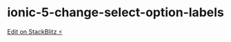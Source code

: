 # ionic-5-change-select-option-labels

[Edit on StackBlitz ⚡️](https://stackblitz.com/edit/ionic-5-change-select-option-labels)